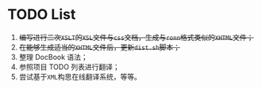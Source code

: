 TODO List
=========

1. ~~编写进行二次`XSLT`的`XSL`文件与`css`文档，生成与`ronn`格式类似的`XHTML`文件；~~
2. ~~在能够生成适当的`XHTML`文件后，更新`dist.sh`脚本；~~
3. 整理 DocBook 语法；
4. 参照项目 TODO 列表进行翻译；
5. 尝试基于`XML`构思在线翻译系统，等等。
